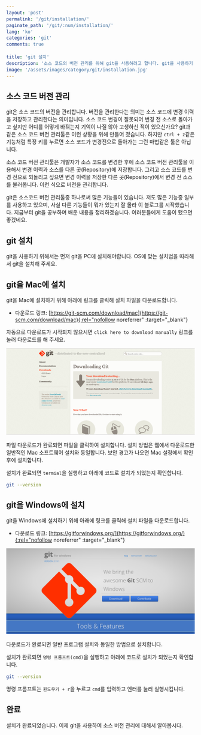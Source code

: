 ```yaml
---
layout: 'post'
permalink: '/git/installation/'
paginate_path: '/git/:num/installation/'
lang: 'ko'
categories: 'git'
comments: true

title: 'git 설치'
description: '소스 코드의 버전 관리를 위해 git을 사용하려고 합니다. git을 사용하기 위해 git을 설치합니다.'
image: '/assets/images/category/git/installation.jpg'
---
```


## 소스 코드 버전 관리
git은 소스 코드의 버전을 관리합니다. 버전을 관리한다는 의미는 소스 코드에 변경 이력을 저장하고 관리한다는 의미입니다. 소스 코드 변경이 잘못되어 변경 전 소스로 돌아가고 싶지만 어디를 어떻게 바꿔는지 기억이 나질 않아 고생하신 적이 있으신가요? git과 같은 소스 코드 버전 관리툴은 이런 상황을 위해 만들어 졌습니다. 하지만 ```ctrl + z```같은 기능처럼 특정 키를 누르면 소스 코드가 변경전으로 돌아가는 그런 마법같은 툴은 아닙니다.

소스 코드 버전 관리툴은 개발자가 소스 코드를 변경한 후에 소스 코드 버전 관리툴을 이용해서 변경 이력과 소스를 다른 곳(Repository)에 저장합니다. 그리고 소스 코드를 변경 전으로 되돌리고 싶으면 변경 이력을 저장한 다른 곳(Repository)에서 변경 전 소스를 불러옵니다. 이런 식으로 버전을 관리합니다.

git은 소스코드 버전 관리툴중 하나로써 많은 기능들이 있습니다. 저도 많은 기능중 일부를 사용하고 있으며, 사실 다른 기능들이 뭐가 있는지 잘 몰라 이 블로그를 시작했습니다. 지금부터 git을 공부하며 배운 내용을 정리하겠습니다. 여러분들에게 도움이 됐으면 좋겠네요.

## git 설치
git을 사용하기 위해서는 먼저 git을 PC에 설치해야합니다. OS에 맞는 설치법을 따라해서 git을 설치해 주세요.

## git을 Mac에 설치
git을 Mac에 설치하기 위해 아래에 링크를 클릭해 설치 파일을 다운로드합니다.

- 다운로드 링크: [https://git-scm.com/download/mac](https://git-scm.com/download/mac){:rel="nofollow noreferrer" :target="_blank"}

자동으로 다운로드가 시작되지 않으시면 ```click here to download manually``` 링크를 눌러 다운로드를 해 주세요.

![git download for mac](/assets/images/category/git/installation/download_mac.png)

파일 다운로드가 완료되면 파일을 클릭하여 설치합니다. 설치 방법은 웹에서 다운로드한 일반적인 Mac 소프트웨어 설치와 동일합니다. 보안 경고가 나오면 Mac 설정에서 확인후에 설치합니다.

설치가 완료되면 ```termial```을 실행하고 아래에 코드로 설치가 되었는지 확인합니다.

```bash
git --version
```

## git을 Windows에 설치
git을 Windows에 설치하기 위해 아래에 링크를 클릭해 설치 파일을 다운로드합니다.

- 다운로드 링크: [https://gitforwindows.org/](https://gitforwindows.org/){:rel="nofollow noreferrer" :target="_blank"}

![git download for windows](/assets/images/category/git/installation/download_windows.png)

다운로드가 완료되면 일반 프로그램 설치와 동일한 방법으로 설치합니다.

설치가 완료되면 ```명령 프롬프트(cmd)```을 실행하고 아래에 코드로 설치가 되었는지 확인합니다.

```bash
git --version
```
명령 프롬프트는 ```윈도우키 + r```을 누르고 ```cmd```를 입력하고 엔터를 눌러 실행시킵니다.

## 완료
설치가 완료되었습니다. 이제 git을 사용하여 소스 버전 관리에 대해서 알아봅시다.